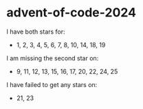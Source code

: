 # advent-of-code-2024

I have both stars for:
- 1, 2, 3, 4, 5, 6, 7, 8, 10, 14, 18, 19

I am missing the second star on:
- 9, 11, 12, 13, 15, 16, 17, 20, 22, 24, 25

I have failed to get any stars on:
- 21, 23